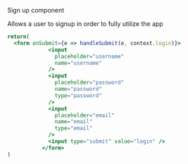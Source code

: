Sign up component

Allows a user to signup in order to fully utilize the app


```jsx
return(
  <form onSubmit={e => handleSubmit(e, context.login)}>
             <input
               placeholder="username"
               name="username"
             />
             <input
               placeholder="password"
               name="password"
               type="password"
             />
             <input
               placeholder="email"
               name="email"
               type="email"
             />
             <input type="submit" value="login" />
           </form>
)
```
